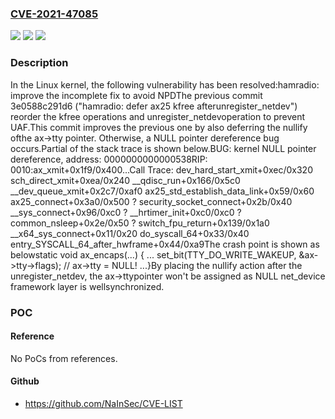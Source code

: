 ### [CVE-2021-47085](https://cve.mitre.org/cgi-bin/cvename.cgi?name=CVE-2021-47085)
![](https://img.shields.io/static/v1?label=Product&message=Linux&color=blue)
![](https://img.shields.io/static/v1?label=Version&message=1da177e4c3f4%3C%20371a874ea06f%20&color=brighgreen)
![](https://img.shields.io/static/v1?label=Vulnerability&message=n%2Fa&color=brighgreen)

### Description

In the Linux kernel, the following vulnerability has been resolved:hamradio: improve the incomplete fix to avoid NPDThe previous commit 3e0588c291d6 ("hamradio: defer ax25 kfree afterunregister_netdev") reorder the kfree operations and unregister_netdevoperation to prevent UAF.This commit improves the previous one by also deferring the nullify ofthe ax->tty pointer. Otherwise, a NULL pointer dereference bug occurs.Partial of the stack trace is shown below.BUG: kernel NULL pointer dereference, address: 0000000000000538RIP: 0010:ax_xmit+0x1f9/0x400...Call Trace: dev_hard_start_xmit+0xec/0x320 sch_direct_xmit+0xea/0x240 __qdisc_run+0x166/0x5c0 __dev_queue_xmit+0x2c7/0xaf0 ax25_std_establish_data_link+0x59/0x60 ax25_connect+0x3a0/0x500 ? security_socket_connect+0x2b/0x40 __sys_connect+0x96/0xc0 ? __hrtimer_init+0xc0/0xc0 ? common_nsleep+0x2e/0x50 ? switch_fpu_return+0x139/0x1a0 __x64_sys_connect+0x11/0x20 do_syscall_64+0x33/0x40 entry_SYSCALL_64_after_hwframe+0x44/0xa9The crash point is shown as belowstatic void ax_encaps(...) {  ...  set_bit(TTY_DO_WRITE_WAKEUP, &ax->tty->flags); // ax->tty = NULL!  ...}By placing the nullify action after the unregister_netdev, the ax->ttypointer won't be assigned as NULL net_device framework layer is wellsynchronized.

### POC

#### Reference
No PoCs from references.

#### Github
- https://github.com/NaInSec/CVE-LIST

